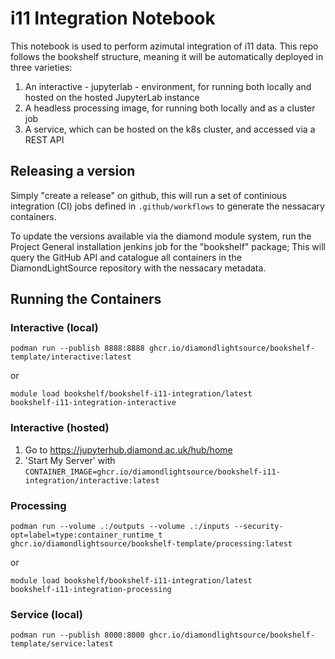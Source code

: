 # i11 Integration Notebook

This notebook is used to perform azimutal integration of i11 data. This repo follows the bookshelf structure, meaning it will be automatically deployed in three varieties:

1. An interactive - jupyterlab - environment, for running both locally and hosted on the hosted JupyterLab instance
2. A headless processing image, for running both locally and as a cluster job
3. A service, which can be hosted on the k8s cluster, and accessed via a REST API

## Releasing a version

Simply "create a release" on github, this will run a set of continious integration (CI) jobs defined in `.github/workflows` to generate the nessacary containers.

To update the versions available via the diamond module system, run the Project General installation jenkins job for the "bookshelf" package;
This will query the GitHub API and catalogue all containers in the DiamondLightSource repository with the nessacary metadata.

## Running the Containers

### Interactive (local)

```
podman run --publish 8888:8888 ghcr.io/diamondlightsource/bookshelf-template/interactive:latest
```
or
```
module load bookshelf/bookshelf-i11-integration/latest
bookshelf-i11-integration-interactive
```

### Interactive (hosted)

1.  Go to https://jupyterhub.diamond.ac.uk/hub/home
2.  'Start My Server' with `CONTAINER_IMAGE=ghcr.io/diamondlightsource/bookshelf-i11-integration/interactive:latest`

### Processing

```
podman run --volume .:/outputs --volume .:/inputs --security-opt=label=type:container_runtime_t ghcr.io/diamondlightsource/bookshelf-template/processing:latest
```
or
```
module load bookshelf/bookshelf-i11-integration/latest
bookshelf-i11-integration-processing
```

### Service (local)

```
podman run --publish 8000:8000 ghcr.io/diamondlightsource/bookshelf-template/service:latest
```
